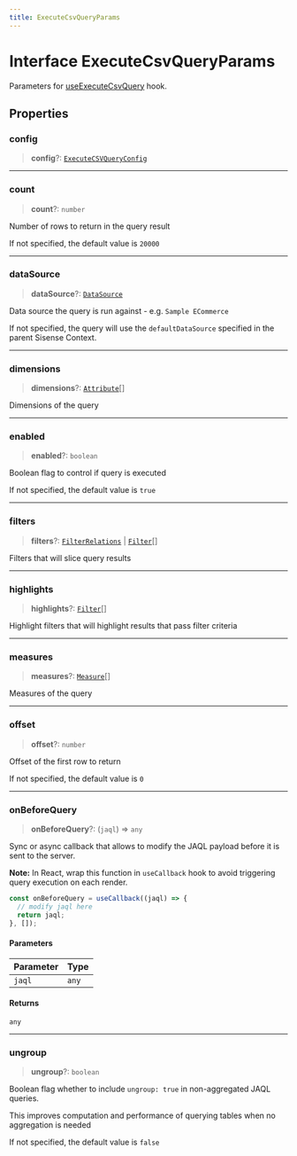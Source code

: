 ```yaml
---
title: ExecuteCsvQueryParams
---
```


# Interface ExecuteCsvQueryParams

Parameters for [useExecuteCsvQuery](../queries/function.useExecuteCsvQuery.md) hook.

## Properties

### config

> **config**?: [`ExecuteCSVQueryConfig`](../type-aliases/type-alias.ExecuteCSVQueryConfig.md)

***

### count

> **count**?: `number`

Number of rows to return in the query result

If not specified, the default value is `20000`

***

### dataSource

> **dataSource**?: [`DataSource`](../../sdk-data/type-aliases/type-alias.DataSource.md)

Data source the query is run against - e.g. `Sample ECommerce`

If not specified, the query will use the `defaultDataSource` specified in the parent Sisense Context.

***

### dimensions

> **dimensions**?: [`Attribute`](../../sdk-data/interfaces/interface.Attribute.md)[]

Dimensions of the query

***

### enabled

> **enabled**?: `boolean`

Boolean flag to control if query is executed

If not specified, the default value is `true`

***

### filters

> **filters**?: [`FilterRelations`](../../sdk-data/interfaces/interface.FilterRelations.md) \| [`Filter`](../../sdk-data/interfaces/interface.Filter.md)[]

Filters that will slice query results

***

### highlights

> **highlights**?: [`Filter`](../../sdk-data/interfaces/interface.Filter.md)[]

Highlight filters that will highlight results that pass filter criteria

***

### measures

> **measures**?: [`Measure`](../../sdk-data/interfaces/interface.Measure.md)[]

Measures of the query

***

### offset

> **offset**?: `number`

Offset of the first row to return

If not specified, the default value is `0`

***

### onBeforeQuery

> **onBeforeQuery**?: (`jaql`) => `any`

Sync or async callback that allows to modify the JAQL payload before it is sent to the server.

**Note:** In React, wrap this function in `useCallback` hook to avoid triggering query execution on each render.
```ts
const onBeforeQuery = useCallback((jaql) => {
  // modify jaql here
  return jaql;
}, []);
```

#### Parameters

| Parameter | Type |
| :------ | :------ |
| `jaql` | `any` |

#### Returns

`any`

***

### ungroup

> **ungroup**?: `boolean`

Boolean flag whether to include `ungroup: true` in non-aggregated JAQL queries.

This improves computation and performance of querying tables when no aggregation is needed

If not specified, the default value is `false`
